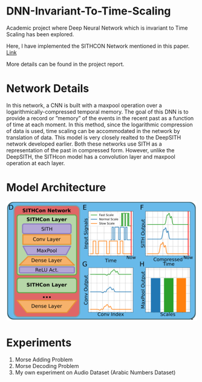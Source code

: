 # DNN-Invariant-To-Time-Scaling

Academic project where Deep Neural Network which is invariant to Time Scaling has been explored.

Here, I have implemented the SITHCON Network mentioned in this paper. [Link](https://arxiv.org/abs/2107.04616)

More details can be found in the project report.

# Network Details

In this network, a CNN is built with a maxpool operation over a logarithmically-compressed temporal memory. The goal of this DNN is to provide a record or ”memory” of the events in the recent past as a function of time at each moment. In this method, since the logarithmic compression of data is used, time scaling can be accommodated in the network by translation of data. This model is very closely realted to the DeepSITH network developed earlier. Both these networks use SITH as a representation of the past in compressed form. However, unlike the DeepSITH, the SITHcon model has a convolution layer and maxpool operation at each layer.

# Model Architecture

![Model Architecture](model_architecture.png)

# Experiments

1. Morse Adding Problem
2. Morse Decoding Problem
3. My own experiment on Audio Dataset (Arabic Numbers Dataset)
